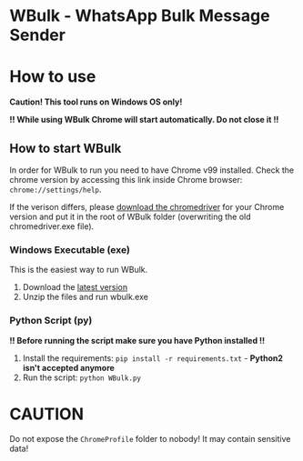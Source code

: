 # WBulk - WhatsApp Bulk Message Sender



# How to use
**Caution! This tool runs on Windows OS only!**

**!! While using WBulk Chrome will start automatically. Do not close it !!**

## How to start WBulk

In order for WBulk to run you need to have Chrome v99 installed. Check the chrome version by accessing this link inside Chrome browser: `chrome://settings/help`. 

If the verison differs, please [download the chromedriver](https://chromedriver.chromium.org/downloads) for your Chrome version and put it in the root of WBulk folder (overwriting the old chromedriver.exe file).

### Windows Executable (exe)

This is the easiest way to run WBulk. 

1. Download the [latest version](https://github.com/claudiu-sava/WBulk/releases/)
2. Unzip the files and run wbulk.exe

### Python Script (py)

**!! Before running the script make sure you have Python installed !!**

1. Install the requirements: `pip install -r requirements.txt` - **Python2 isn't accepted anymore**
2. Run the script: `python WBulk.py`


# CAUTION

Do not expose the `ChromeProfile` folder to nobody! It may contain sensitive data! 